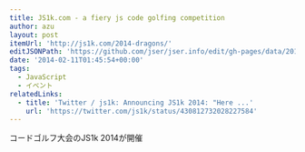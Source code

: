 ```yaml
---
title: JS1k.com - a fiery js code golfing competition
author: azu
layout: post
itemUrl: 'http://js1k.com/2014-dragons/'
editJSONPath: 'https://github.com/jser/jser.info/edit/gh-pages/data/2014/02/index.json'
date: '2014-02-11T01:45:54+00:00'
tags:
  - JavaScript
  - イベント
relatedLinks:
  - title: 'Twitter / js1k: Announcing JS1k 2014: "Here ...'
    url: 'https://twitter.com/js1k/status/430812732028227584'
---
```

コードゴルフ大会のJS1k 2014が開催
